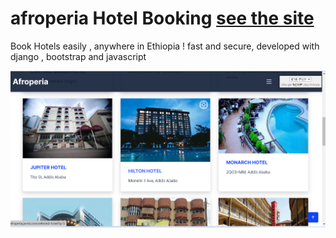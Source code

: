# afroperia Hotel Booking [see the site ]( http://afroperia.jarmii.com/ )
Book Hotels easily , anywhere in Ethiopia !
fast and secure, developed with django , bootstrap and javascript

![showcase](afroperia_hotel_picture.png)

